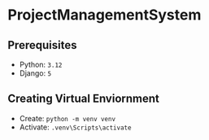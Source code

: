 # ProjectManagementSystem

## Prerequisites

- Python: `3.12`
- Django: `5`

## Creating Virtual Enviornment

- Create: `python -m venv venv`
- Activate: `.venv\Scripts\activate`